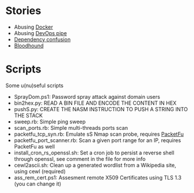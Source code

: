 # Stories
- Abusing [Docker](./docker-attack)
- Abusing [DevOps pipe](./devops_abuse)
- [Dependency confusion](./dep-con)
- [Bloodhound](./bloodhound)

# Scripts
Some u(nu)seful scripts
- SprayDom.ps1: Password spray attack against domain users
- bin2hex.py: READ A BIN FILE AND ENCODE THE CONTENT IN HEX<br>
- pushS.py: CREATE THE NASM INSTRUCTION TO PUSH A STRING INTO THE STACK
- sweep.rb: Simple ping sweep
- scan_ports.rb: Simple multi-threads ports scan
- packetfu_tcp_syn.rb: Emulate sS Nmap scan probe, requires <a href="https://github.com/packetfu/packetfu">PacketFu</a>
- packetfu_port_scanner.rb: Scan a given port range for an IP, requires PacketFu as well
- install_cron_rs_openssl.sh: Set a cron job to persist a reverse shell through openssl, see comment in the file for more info
- cewl2ascii.sh: Clean up a generated wordlist from a Wikipedia site, using cewl (required)
- ass_rem_cert.ps1: Assesment remote X509 Certificates using TLS 1.3 (you can change it)
